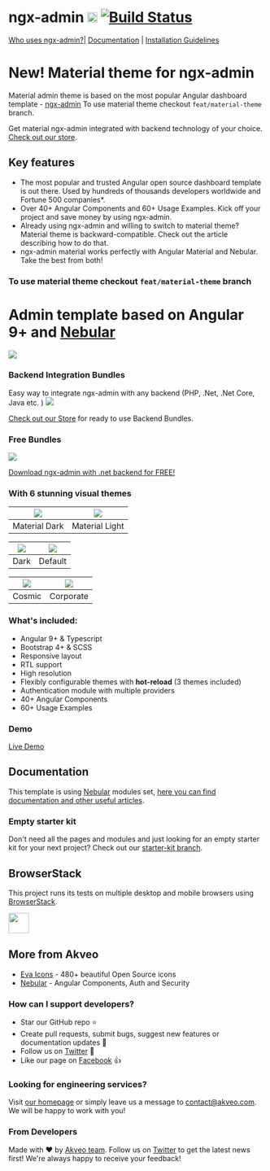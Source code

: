 # ngx-admin [<img src="https://i.imgur.com/oMcxwZ0.png" alt="Eva Design System" height="20px" />](https://hubs.ly/H0n4ZDy0) [![Build Status](https://travis-ci.org/akveo/ngx-admin.svg?branch=master)](https://travis-ci.org/akveo/ngx-admin)

[Who uses ngx-admin?](https://github.com/akveo/ngx-admin/issues/1645)| [Documentation](https://hubs.ly/H0n4Sfq0) | [Installation Guidelines](https://hubs.ly/H0n4Svc0)

# New! Material theme for ngx-admin

Material admin theme is based on the most popular Angular dashboard template - [ngx-admin](https://hubs.ly/H0nJG1G0)
To use material theme checkout `feat/material-theme` branch.

Get material ngx-admin integrated with backend technology of your choice. [Check out our store](https://hubs.ly/H0qwyl60).

## Key features

- The most popular and trusted Angular open source dashboard template is out there. Used by hundreds of thousands developers worldwide and Fortune 500 companies\*.
- Over 40+ Angular Components and 60+ Usage Examples. Kick off your project and save money by using ngx-admin.
- Already using ngx-admin and willing to switch to material theme? Material theme is backward-compatible. Check out the article describing how to do that.
- ngx-admin material works perfectly with Angular Material and Nebular. Take the best from both!

### To use material theme checkout `feat/material-theme` branch

# Admin template based on Angular 9+ and <a href="https://github.com/akveo/nebular">Nebular</a>

<a target="_blank" href="https://hubs.ly/H0n4Sw20"><img src="https://i.imgur.com/mFdqvgG.png"/></a>

### Backend Integration Bundles

Easy way to integrate ngx-admin with any backend (PHP, .Net, .Net Core, Java etc. )
<a href="https://hubs.ly/H0qwyl60"><img src="https://i.imgur.com/qbtASmP.png"></a>

[Check out our Store](https://hubs.ly/H0qwyl60) for ready to use Backend Bundles.

### Free Bundles

<a href="https://hubs.ly/H0rD0XL0"><img src="https://i.imgur.com/NzTDxRG.png"></a>

[Download ngx-admin with .net backend for FREE!](https://hubs.ly/H0rvhPL0)

### With 6 stunning visual themes

| <a target="_blank" href="https://hubs.ly/H0nxM3b0"><img src="https://i.imgur.com/67YAlhf.png"/></a> | <a target="_blank" href="https://hubs.ly/H0nxNmv0"><img src="https://i.imgur.com/aQzw0hD.png"/></a> |
| --------------------------------------------------------------------------------------------------- | --------------------------------------------------------------------------------------------------- |
| Material Dark                                                                                       | Material Light                                                                                      |

| <a target="_blank" href="https://hubs.ly/H0n4Th20"><img src="https://i.imgur.com/9UkTGgr.png"/></a> | <a target="_blank" href="https://hubs.ly/H0n4Tgv0"><img src="https://i.imgur.com/Kn3xDKQ.png"/></a> |
| --------------------------------------------------------------------------------------------------- | --------------------------------------------------------------------------------------------------- |
| Dark                                                                                                | Default                                                                                             |

| <a target="_blank" href="https://hubs.ly/H0n4Tj80"><img src="https://i.imgur.com/iJu2YDF.png"/></a> | <a target="_blank" href="https://hubs.ly/H0n4TDQ0"><img src="https://i.imgur.com/GpUt6NW.png"/></a> |
| --------------------------------------------------------------------------------------------------- | --------------------------------------------------------------------------------------------------- |
| Cosmic                                                                                              | Corporate                                                                                           |

### What's included:

- Angular 9+ & Typescript
- Bootstrap 4+ & SCSS
- Responsive layout
- RTL support
- High resolution
- Flexibly configurable themes with **hot-reload** (3 themes included)
- Authentication module with multiple providers
- 40+ Angular Components
- 60+ Usage Examples

### Demo

<a target="_blank" href="https://hubs.ly/H0n4Tk70">Live Demo</a>

## Documentation

This template is using [Nebular](https://github.com/akveo/nebular) modules set, [here you can find documentation and other useful articles](https://hubs.ly/H0n4ZPt0).

### Empty starter kit

Don't need all the pages and modules and just looking for an empty starter kit for your next project? Check out our [starter-kit branch](https://github.com/akveo/ngx-admin/tree/starter-kit).

## BrowserStack

This project runs its tests on multiple desktop and mobile browsers using [BrowserStack](http://www.browserstack.com).

<img src="https://cloud.githubusercontent.com/assets/131406/22254249/534d889e-e254-11e6-8427-a759fb23b7bd.png" height="40" />

## More from Akveo

- [Eva Icons](https://github.com/akveo/eva-icons) - 480+ beautiful Open Source icons
- [Nebular](https://github.com/akveo/nebular) - Angular Components, Auth and Security

### How can I support developers?

- Star our GitHub repo :star:
- Create pull requests, submit bugs, suggest new features or documentation updates :wrench:
- Follow us on [Twitter](https://twitter.com/akveo_inc) :feet:
- Like our page on [Facebook](https://www.facebook.com/akveo/) :thumbsup:

### Looking for engineering services?

Visit [our homepage](https://hubs.ly/H0n4YJt0) or simply leave us a message to [contact@akveo.com](mailto:contact@akveo.com). We will be happy to work with you!

### From Developers

Made with :heart: by [Akveo team](https://hubs.ly/H0n4YwQ0). Follow us on [Twitter](https://twitter.com/akveo_inc) to get the latest news first!
We're always happy to receive your feedback!
